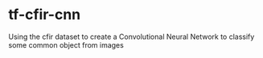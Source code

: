 # tf-cfir-cnn
Using the cfir dataset to create a Convolutional Neural Network to classify some common object from images

